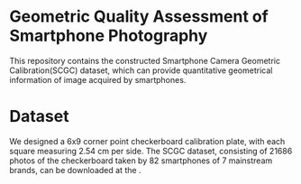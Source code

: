 # Geometric Quality Assessment of Smartphone Photography
This repository contains the constructed Smartphone Camera Geometric Calibration(SCGC) dataset, which can provide quantitative geometrical information of image acquired by smartphones. 

# Dataset
We designed a 6x9 corner point checkerboard calibration plate, with each square measuring 2.54 cm per side. The SCGC dataset, consisting of 21686 photos of the checkerboard taken by 82 smartphones of 7 mainstream brands, can be downloaded at the .
